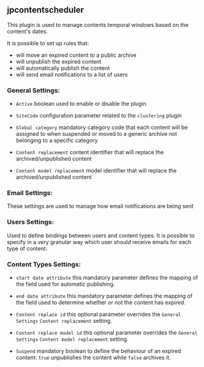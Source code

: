 ## jpcontentscheduler

This plugin is used to manage contents temporal windows based on the content's dates.

It is possible to set up rules that:

 - will move an expired content to a public archive
 - will unpublish the expired content
 - will automatically publish the content
 - will send email notifications to a list of users


### General Settings:

- `Active`
 boolean used to enable or disable the plugin

- `SiteCode`
 configuration parameter related to the `clustering` plugin 

- `Global category`
 mandatory category code that each content will be assigned to when suspended or moved to a generic archive not belonging to a specific category 

- `Content replacement`
 content identifier that will replace the archived/unpublished content

- `Content model replacement`
 model identifier that will replace the archived/unpublished content

### Email Settings:

These settings are used to manage how email notifications are being sent


### Users Settings:

Used to define bindings between users and content types.
It is possible to specify in a very granular way which user should receive emails for each type of content.

### Content Types Settings:

- `start date attribute`
 this mandatory parameter defines the mapping of the field used for automatic publishing.

- `end date attribute` 
 this mandatory parameter defines the mapping of the field used to determine whether or not the content has expired.

- `Content replace id`
 this optional parameter overrides the `General Settings` `Content replacement` setting.
 
- `Content replace model id`
 this optional parameter overrides the `General Settings` `Content model replacement` setting.

- `Suspend`
 mandatory boolean to define the behaviour of an expired content: `true` unpublishes the content while `false` archives it. 
 
